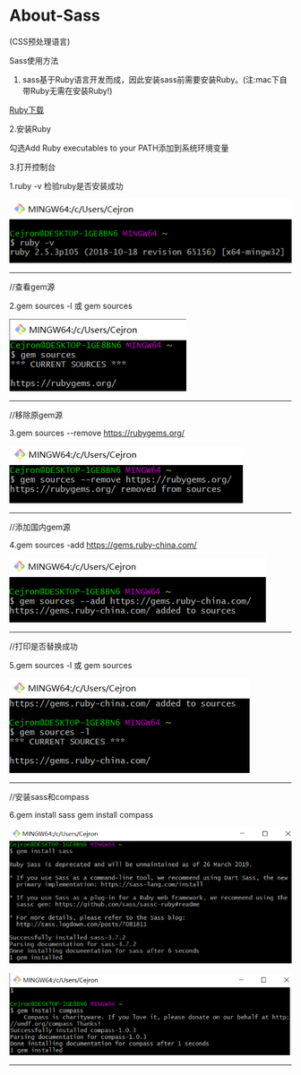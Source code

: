 # About-Sass

(CSS预处理语言)

Sass使用方法

1. sass基于Ruby语言开发而成，因此安装sass前需要安装Ruby。(注:mac下自带Ruby无需在安装Ruby!)

[Ruby下载](https://rubyinstaller.org/downloads/)

2.安装Ruby

勾选Add Ruby executables to your PATH添加到系统环境变量

3.打开控制台

 1.ruby -v 检验ruby是否安装成功
 
 ![1](https://github.com/Cejron/About-Sass/blob/master/screenshot/1.PNG)
 
 ---

//查看gem源 

2.gem sources -l 或 gem sources

 ![2](https://github.com/Cejron/About-Sass/blob/master/screenshot/2.PNG)

---

//移除原gem源

3.gem sources --remove https://rubygems.org/

 ![3](https://github.com/Cejron/About-Sass/blob/master/screenshot/3.PNG)

---

//添加国内gem源

4.gem sources -add https://gems.ruby-china.com/

 ![4](https://github.com/Cejron/About-Sass/blob/master/screenshot/4.PNG)

---

//打印是否替换成功

5.gem sources -l 或 gem sources 

 ![5](https://github.com/Cejron/About-Sass/blob/master/screenshot/5.PNG)

---

//安装sass和compass

6.gem install sass     gem install compass
 
 ![6](https://github.com/Cejron/About-Sass/blob/master/screenshot/6.PNG)
  
 ![7](https://github.com/Cejron/About-Sass/blob/master/screenshot/7.PNG)
 
---




